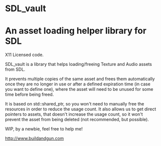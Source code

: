 SDL_vault
=========
An asset loading helper library for SDL
=======================================

X11 Licensed code.

SDL_vault is a library that helps loading/freeing Texture and Audio assets from SDL.

It prevents multiple copies of the same asset and frees them automatically once they are no longer in use
or after a defined expiration time (in case you want to define one), where the asset will need to be
unused for some time before being freed.

It is based on std::shared_ptr, so you won't need to manually free the resources in order to reduce
the usage count. It also allows us to get direct pointers to assets, that doesn't increase the usage
count, so it won't prevent the asset from being deleted (not recommended, but possible).

WIP, by a newbie, feel free to help me!

  http://www.buildandgun.com
